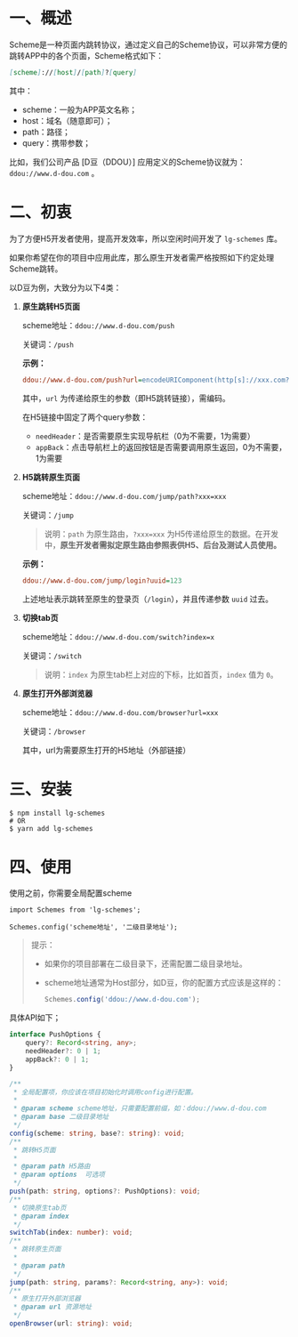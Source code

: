 # 一、概述
Scheme是一种页面内跳转协议，通过定义自己的Scheme协议，可以非常方便的跳转APP中的各个页面，Scheme格式如下：
```markdown
[scheme]://[host]/[path]?[query]
```
其中：

- scheme：一般为APP英文名称；
- host：域名（随意即可）；
- path：路径；
- query：携带参数；

比如，我们公司产品 [D豆（DDOU）] 应用定义的Scheme协议就为：`ddou://www.d-dou.com` 。

# 二、初衷

为了方便H5开发者使用，提高开发效率，所以空闲时间开发了 `lg-schemes` 库。

如果你希望在你的项目中应用此库，那么原生开发者需严格按照如下约定处理Scheme跳转。

以D豆为例，大致分为以下4类：

1. **原生跳转H5页面**

   scheme地址：`ddou://www.d-dou.com/push`

   关键词：`/push`

   **示例：**

   ```ini
   ddou://www.d-dou.com/push?url=encodeURIComponent(http[s]://xxx.com?needHeader=?&appBack=?&xxx=xxx)
   ```

   其中，`url` 为传递给原生的参数（即H5跳转链接），需编码。

   在H5链接中固定了两个query参数：

   - `needHeader`：是否需要原生实现导航栏（0为不需要，1为需要）
   - `appBack`：点击导航栏上的返回按钮是否需要调用原生返回，0为不需要，1为需要

2. **H5跳转原生页面**

   scheme地址：`ddou://www.d-dou.com/jump/path?xxx=xxx`

   关键词：`/jump`

   > 说明：`path` 为原生路由，`?xxx=xxx` 为H5传递给原生的数据。在开发中，**原生开发者需拟定原生路由参照表供H5、后台及测试人员使用。**

   **示例：**

   ```ini
   ddou://www.d-dou.com/jump/login?uuid=123
   ```

   上述地址表示跳转至原生的登录页（`/login`），并且传递参数 `uuid` 过去。

3. **切换tab页**

   scheme地址：`ddou://www.d-dou.com/switch?index=x`

   关键词：`/switch`

   > 说明：`index` 为原生tab栏上对应的下标，比如首页，`index`  值为 `0`。

4. **原生打开外部浏览器**

   scheme地址：`ddou://www.d-dou.com/browser?url=xxx`

   关键词：`/browser`

   其中，url为需要原生打开的H5地址（外部链接）


# 三、安装
```shell
$ npm install lg-schemes
# OR
$ yarn add lg-schemes
```

# 四、使用

使用之前，你需要全局配置scheme
```tsx
import Schemes from 'lg-schemes';

Schemes.config('scheme地址', '二级目录地址');
```
> 提示：
>
> - 如果你的项目部署在二级目录下，还需配置二级目录地址。
>
> - scheme地址通常为Host部分，如D豆，你的配置方式应该是这样的：
>
>   ```js
>   Schemes.config('ddou://www.d-dou.com');
>   ```


具体API如下；

```typescript
interface PushOptions {
    query?: Record<string, any>;
    needHeader?: 0 | 1;
    appBack?: 0 | 1;
}

/**
 * 全局配置项，你应该在项目初始化时调用config进行配置。
 *
 * @param scheme scheme地址，只需要配置前缀，如：ddou://www.d-dou.com
 * @param base 二级目录地址
 */
config(scheme: string, base?: string): void;
/**
 * 跳转H5页面
 *
 * @param path H5路由
 * @param options  可选项
 */
push(path: string, options?: PushOptions): void;
/**
 * 切换原生tab页
 * @param index
 */
switchTab(index: number): void;
/**
 * 跳转原生页面
 *
 * @param path
 */
jump(path: string, params?: Record<string, any>): void;
/**
 * 原生打开外部浏览器
 * @param url 资源地址
 */
openBrowser(url: string): void;
```





